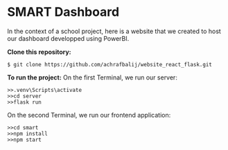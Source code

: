 <h1>SMART Dashboard</h1>
In the context of a school project, here is a website that we created to host our dashboard developped using PowerBI.

**Clone this repository:**
```
$ git clone https://github.com/achrafbalij/website_react_flask.git
```
**To run the project:**
On the first Terminal, we run our server:
```
>>.venv\Scripts\activate
>>cd server
>>flask run
```
On the second Terminal, we run our frontend application:
```
>>cd smart
>>npm install
>>npm start
```
